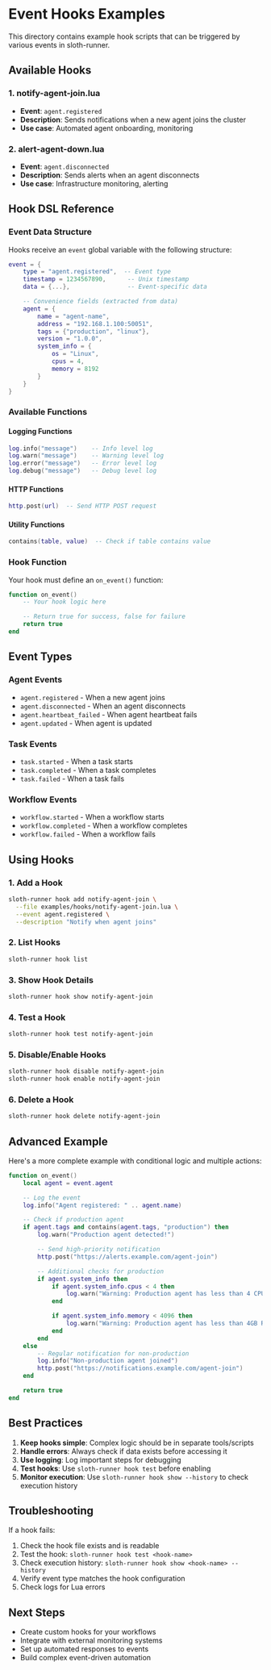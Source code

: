# Event Hooks Examples

This directory contains example hook scripts that can be triggered by various events in sloth-runner.

## Available Hooks

### 1. **notify-agent-join.lua**
- **Event**: `agent.registered`
- **Description**: Sends notifications when a new agent joins the cluster
- **Use case**: Automated agent onboarding, monitoring

### 2. **alert-agent-down.lua**
- **Event**: `agent.disconnected`
- **Description**: Sends alerts when an agent disconnects
- **Use case**: Infrastructure monitoring, alerting

## Hook DSL Reference

### Event Data Structure

Hooks receive an `event` global variable with the following structure:

```lua
event = {
    type = "agent.registered",  -- Event type
    timestamp = 1234567890,      -- Unix timestamp
    data = {...},                -- Event-specific data

    -- Convenience fields (extracted from data)
    agent = {
        name = "agent-name",
        address = "192.168.1.100:50051",
        tags = {"production", "linux"},
        version = "1.0.0",
        system_info = {
            os = "Linux",
            cpus = 4,
            memory = 8192
        }
    }
}
```

### Available Functions

#### Logging Functions
```lua
log.info("message")    -- Info level log
log.warn("message")    -- Warning level log
log.error("message")   -- Error level log
log.debug("message")   -- Debug level log
```

#### HTTP Functions
```lua
http.post(url)  -- Send HTTP POST request
```

#### Utility Functions
```lua
contains(table, value)  -- Check if table contains value
```

### Hook Function

Your hook must define an `on_event()` function:

```lua
function on_event()
    -- Your hook logic here

    -- Return true for success, false for failure
    return true
end
```

## Event Types

### Agent Events
- `agent.registered` - When a new agent joins
- `agent.disconnected` - When an agent disconnects
- `agent.heartbeat_failed` - When agent heartbeat fails
- `agent.updated` - When agent is updated

### Task Events
- `task.started` - When a task starts
- `task.completed` - When a task completes
- `task.failed` - When a task fails

### Workflow Events
- `workflow.started` - When a workflow starts
- `workflow.completed` - When a workflow completes
- `workflow.failed` - When a workflow fails

## Using Hooks

### 1. Add a Hook

```bash
sloth-runner hook add notify-agent-join \
  --file examples/hooks/notify-agent-join.lua \
  --event agent.registered \
  --description "Notify when agent joins"
```

### 2. List Hooks

```bash
sloth-runner hook list
```

### 3. Show Hook Details

```bash
sloth-runner hook show notify-agent-join
```

### 4. Test a Hook

```bash
sloth-runner hook test notify-agent-join
```

### 5. Disable/Enable Hooks

```bash
sloth-runner hook disable notify-agent-join
sloth-runner hook enable notify-agent-join
```

### 6. Delete a Hook

```bash
sloth-runner hook delete notify-agent-join
```

## Advanced Example

Here's a more complete example with conditional logic and multiple actions:

```lua
function on_event()
    local agent = event.agent

    -- Log the event
    log.info("Agent registered: " .. agent.name)

    -- Check if production agent
    if agent.tags and contains(agent.tags, "production") then
        log.warn("Production agent detected!")

        -- Send high-priority notification
        http.post("https://alerts.example.com/agent-join")

        -- Additional checks for production
        if agent.system_info then
            if agent.system_info.cpus < 4 then
                log.warn("Warning: Production agent has less than 4 CPUs")
            end

            if agent.system_info.memory < 4096 then
                log.warn("Warning: Production agent has less than 4GB RAM")
            end
        end
    else
        -- Regular notification for non-production
        log.info("Non-production agent joined")
        http.post("https://notifications.example.com/agent-join")
    end

    return true
end
```

## Best Practices

1. **Keep hooks simple**: Complex logic should be in separate tools/scripts
2. **Handle errors**: Always check if data exists before accessing it
3. **Use logging**: Log important steps for debugging
4. **Test hooks**: Use `sloth-runner hook test` before enabling
5. **Monitor execution**: Use `sloth-runner hook show --history` to check execution history

## Troubleshooting

If a hook fails:

1. Check the hook file exists and is readable
2. Test the hook: `sloth-runner hook test <hook-name>`
3. Check execution history: `sloth-runner hook show <hook-name> --history`
4. Verify event type matches the hook configuration
5. Check logs for Lua errors

## Next Steps

- Create custom hooks for your workflows
- Integrate with external monitoring systems
- Set up automated responses to events
- Build complex event-driven automation
